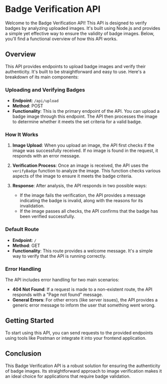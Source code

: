 # Badge Verification API

Welcome to the Badge Verification API! This API is designed to verify badges by analyzing uploaded images. It's built using Node.js and provides a simple yet effective way to ensure the validity of badge images. Below, you'll find a functional overview of how this API works.

## Overview

This API provides endpoints to upload badge images and verify their authenticity. It's built to be straightforward and easy to use. Here's a breakdown of its main components:

### Uploading and Verifying Badges

- **Endpoint**: `/api/upload`
- **Method**: POST
- **Functionality**: This is the primary endpoint of the API. You can upload a badge image through this endpoint. The API then processes the image to determine whether it meets the set criteria for a valid badge.

### How It Works

1. **Image Upload**: When you upload an image, the API first checks if the image was successfully received. If no image is found in the request, it responds with an error message.
2. **Verification Process**: Once an image is received, the API uses the `verifyBadge` function to analyze the image. This function checks various aspects of the image to ensure it meets the badge criteria.
3. **Response**: After analysis, the API responds in two possible ways:

   - If the image fails the verification, the API provides a message indicating the badge is invalid, along with the reasons for its invalidation.
   - If the image passes all checks, the API confirms that the badge has been verified successfully.

### Default Route

- **Endpoint**: `/`
- **Method**: GET
- **Functionality**: This route provides a welcome message. It's a simple way to verify that the API is running correctly.

### Error Handling

The API includes error handling for two main scenarios:

- **404 Not Found**: If a request is made to a non-existent route, the API responds with a "Page not found" message.
- **General Errors**: For other errors (like server issues), the API provides a generic error message to inform the user that something went wrong.

## Getting Started

To start using this API, you can send requests to the provided endpoints using tools like Postman or integrate it into your frontend application.

## Conclusion

This Badge Verification API is a robust solution for ensuring the authenticity of badge images. Its straightforward approach to image verification makes it an ideal choice for applications that require badge validation.

